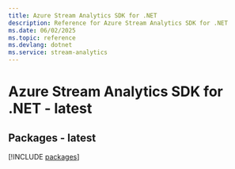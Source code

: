 ```yaml
---
title: Azure Stream Analytics SDK for .NET
description: Reference for Azure Stream Analytics SDK for .NET
ms.date: 06/02/2025
ms.topic: reference
ms.devlang: dotnet
ms.service: stream-analytics
---
```

# Azure Stream Analytics SDK for .NET - latest
## Packages - latest
[!INCLUDE [packages](stream-analytics-index.md)]